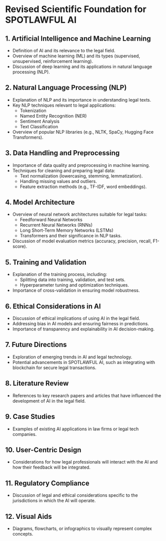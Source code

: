 # Revised Scientific Foundation for SPOTLAWFUL AI

## 1. Artificial Intelligence and Machine Learning

- Definition of AI and its relevance to the legal field.
- Overview of machine learning (ML) and its types (supervised, unsupervised, reinforcement learning).
- Discussion of deep learning and its applications in natural language processing (NLP).

## 2. Natural Language Processing (NLP)

- Explanation of NLP and its importance in understanding legal texts.
- Key NLP techniques relevant to legal applications:
  - Tokenization
  - Named Entity Recognition (NER)
  - Sentiment Analysis
  - Text Classification
- Overview of popular NLP libraries (e.g., NLTK, SpaCy, Hugging Face Transformers).

## 3. Data Handling and Preprocessing

- Importance of data quality and preprocessing in machine learning.
- Techniques for cleaning and preparing legal data:
  - Text normalization (lowercasing, stemming, lemmatization).
  - Handling missing values and outliers.
  - Feature extraction methods (e.g., TF-IDF, word embeddings).

## 4. Model Architecture

- Overview of neural network architectures suitable for legal tasks:
  - Feedforward Neural Networks
  - Recurrent Neural Networks (RNNs)
  - Long Short-Term Memory Networks (LSTMs)
  - Transformers and their significance in NLP tasks.
- Discussion of model evaluation metrics (accuracy, precision, recall, F1-score).

## 5. Training and Validation

- Explanation of the training process, including:
  - Splitting data into training, validation, and test sets.
  - Hyperparameter tuning and optimization techniques.
- Importance of cross-validation in ensuring model robustness.

## 6. Ethical Considerations in AI

- Discussion of ethical implications of using AI in the legal field.
- Addressing bias in AI models and ensuring fairness in predictions.
- Importance of transparency and explainability in AI decision-making.

## 7. Future Directions

- Exploration of emerging trends in AI and legal technology.
- Potential advancements in SPOTLAWFUL AI, such as integrating with blockchain for secure legal transactions.

## 8. Literature Review

- References to key research papers and articles that have influenced the development of AI in the legal field.

## 9. Case Studies

- Examples of existing AI applications in law firms or legal tech companies.

## 10. User-Centric Design

- Considerations for how legal professionals will interact with the AI and how their feedback will be integrated.

## 11. Regulatory Compliance

- Discussion of legal and ethical considerations specific to the jurisdictions in which the AI will operate.

## 12. Visual Aids

- Diagrams, flowcharts, or infographics to visually represent complex concepts.

